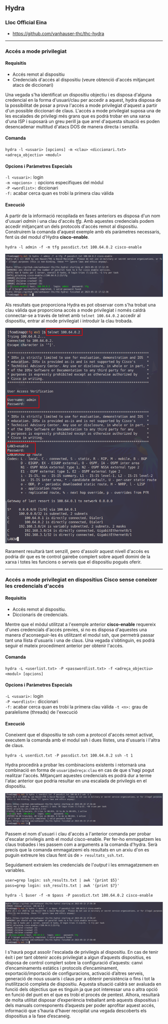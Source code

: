 ## Hydra
### Lloc Official Eina
- https://github.com/vanhauser-thc/thc-hydra

--- 

### Accés a mode privilegiat 

#### Requisitis  
- Accés remot al dispositiu  
- Credencials d'accés al dispositiu (veure obtenció d'accés mitjançant atacs de diccionari)  

Una vegada s'ha identificat un dispositiu objectiu i es disposa d'alguna credencial en la forma d'usuari/clau per accedir
a aquest, hydra disposa de la possibilitat de posar a prova l'accés a mode privilegiat d'aquest a partir d'un possible
diccionari de claus. L'accés a mode privilegiat suposa una de les escalades de privilegi més grans que es podrà trobar en
una xarxa d'una ISP i suposarà un greu perill ja que arrel d'aquesta situació es poden desencadenar multitud d'atacs DOS
de manera directa i senzilla.

#### Comanda  
`hydra -l <usuari> [opcions] -m <clau> <diccionari.txt> <adreça_objectiu> <modul>`

#### Opcions i Paràmetres Especials  
`-l <usuari>:` login  
`-m <opcions> :` opcions específiques del mòdul  
`-P <wordlist>:` diccionari  
`-f:`  acabar cerca quan es trobi la primera clau vàlida

#### Execució  
A partir de la informació recopilada en fases anteriors es disposa d'un nom d'usuari *admin* i una clau d'accés *tfg*. 
Amb aquestes credencials podem accedir mitjançant un dels protocols d'accés remot al dispositiu. Construirem la comanda
d'aquest exemple amb els paràmetres necessaris, fent ús del modul d'Hydra **cisco-enable**.

`hydra -l admin -f -m tfg passdict.txt 100.64.0.2 cisco-enable`

![img_1.png](img_1.png)

Als resultats que proporciona Hydra es pot observar com s'ha trobat una clau vàlida que proporciona accés a mode privilegiat
i només caldrà connectar-se a través de telnet amb `telnet 100.64.0.2` accedir al dispositiu, entrar al mode privilegiat 
i introduir la clau trobada.

![img.png](img.png)

Rarament resultarà tant senzill, pero d'assolir aquest nivell d'accés es podria dir que es te control gairebe complert 
sobre aquell domini de la xarxa i totes les funcions o serveis que el dispositiu pogués oferir.

---  

### Accés a mode privilegiat en dispositius Cisco sense coneixer les credencials d'accés

#### Requisitis  
- Accés remot al dispositiu.   
- Diccionaris de credencials.  

Mentre que el mòdul utilitzat a l'exemple anterior **cisco-enable** requereix d'unes credencials d'accés previes, si no es
disposa d'aquestes una manera d'aconseguir-les és utilitzant el modul ssh, que permetrà passar tant una llista d'usuaris
i una de claus. Una vegada s'obtinguin, es podrà seguir el mateix procediment anterior per obtenir l'accés.

#### Comanda  
`hydra -L <userlist.txt> -P <passwordlist.txt> -f <adreça_objectiu> <modul> [opcions]`

#### Opcions i Paràmetres Especials  
`-L <usuari>:` login   
`-P <wordlist>:` diccionari  
`-f:`  acabar cerca quan es trobi la primera clau vàlida
`-t <n>:` grau de paralelisme (threads) de l'execució

#### Execució 

Coneixent que el dispositiu te ssh com a protocol d'accés remot activat, executem la comanda amb el modul ssh i dues
llistes, una d'usuaris i l'altra de claus.

`hydra -L userdict.txt -P passdict.txt 100.64.0.2 ssh -t 1`

Hydra procedirà a probar les combinacions existents i retornarà una combinació en forma de `usuari@adreça:clau` en cas de 
que s'hagi pogut realitzar l'accés. Mitjançant aquestes credencials es podrà dur a terme l'atac anterior que podria 
resultar en una escalada de privilegis en el dispositiu.

![img_2.png](img_2.png)

Passem el nom d'usuari i clau d'accés a l'anterior comanda per probar d'escalar privilegis amb el modul cisco-enable.
Per fer-ho emmagatzem les claus trobades i les passem com a arguments a la comanda d'hydra. Serà precís que la comanda
emmagatzemi els resultats en un arxiu d'on es puguin extreure les claus fent ús de `> resultats_ssh.txt`.

Seguidament extraiem les credencials de l'*output* i les emmagatzemem en variables.

`user=grep login: ssh_results.txt | awk '{print $5}'`  
`pass=grep login: ssh_results.txt | awk '{print $7}'`

`hydra -l $user -f -m $pass -P passdict.txt 100.64.0.2 cisco-enable`

![img_3.png](img_3.png)

I s'haurà pogut assolir l'escalada de privilegis al dispositiu. En cas de tenir èxit i per tant obtenir accés privilegiat
a algun d’aquests dispositius, es disposa de control complert sobre la configuració d’aquests: canvi d’encaminaments 
estàtics i protocols d’encaminament, exportació/importació de configuracions, activació d’altres serveis, generació de 
nous usuaris i claus per a obtenir persistència o fins i tot la inutilització completa de dispositiu. Aquesta situació 
caldrà ser avaluada en funció dels objectius que es tinguin ja que pot interessar una o altra opció en funció del punt 
en el que es trobi el procés de pentest. Alhora, resultarà de molta utilitat disposar d’experiència treballant amb aquests
dispositius i dels manuals corresponents d’aquests per poder aprofitar aquest accés, informació que s’hauria d’haver 
recopilat una vegada descoberts els dispositius a la fase d’escaneig.



